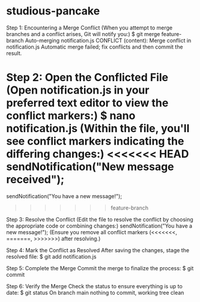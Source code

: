 # studious-pancake
Step 1: Encountering a Merge Conflict
(When you attempt to merge branches and a conflict arises, Git will notify you:)
$ git merge feature-branch
Auto-merging notification.js
CONFLICT (content): Merge conflict in notification.js
Automatic merge failed; fix conflicts and then commit the result.

Step 2: Open the Conflicted File
(Open notification.js in your preferred text editor to view the conflict markers:)
$ nano notification.js
(Within the file, you'll see conflict markers indicating the differing changes:)
<<<<<<< HEAD
sendNotification("New message received");
=======
sendNotification("You have a new message!");
>>>>>>> feature-branch

Step 3: Resolve the Conflict
(Edit the file to resolve the conflict by choosing the appropriate code or combining changes:)
sendNotification("You have a new message!");
(Ensure you remove all conflict markers (<<<<<<<, =======, >>>>>>>) after resolving.)

 Step 4: Mark the Conflict as Resolved
 After saving the changes, stage the resolved file:
 $ git add notification.js

Step 5: Complete the Merge
Commit the merge to finalize the process:
$ git commit

Step 6: Verify the Merge
Check the status to ensure everything is up to date:
$ git status
On branch main
nothing to commit, working tree clean
